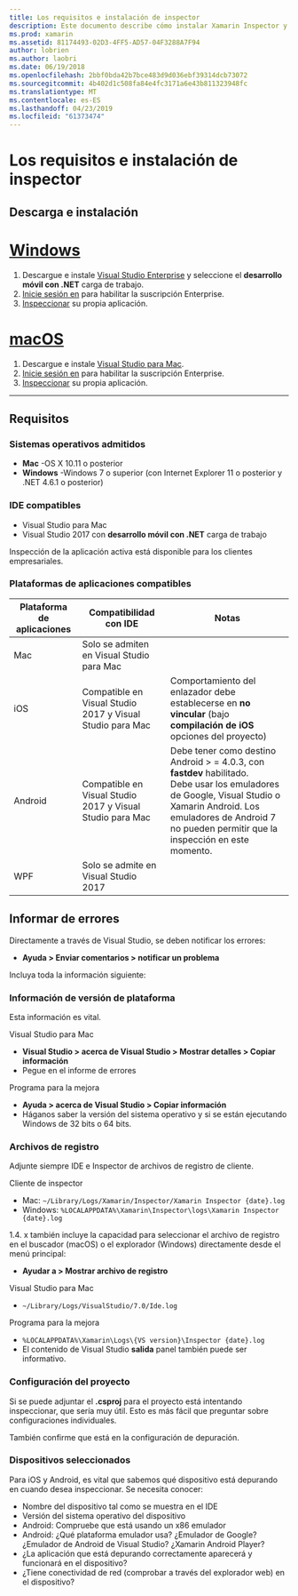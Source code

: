 ```yaml
---
title: Los requisitos e instalación de inspector
description: Este documento describe cómo instalar Xamarin Inspector y sistema operativo compatible, IDE y plataformas de aplicaciones.
ms.prod: xamarin
ms.assetid: 81174493-02D3-4FF5-AD57-04F3288A7F94
author: lobrien
ms.author: laobri
ms.date: 06/19/2018
ms.openlocfilehash: 2bbf0bda42b7bce483d9d036ebf39314dcb73072
ms.sourcegitcommit: 4b402d1c508fa84e4fc3171a6e43b811323948fc
ms.translationtype: MT
ms.contentlocale: es-ES
ms.lasthandoff: 04/23/2019
ms.locfileid: "61373474"
---
```

# <a name="inspector-installation-and-requirements"></a>Los requisitos e instalación de inspector

## <a name="download-and-installation"></a>Descarga e instalación

# <a name="windowstabwindows"></a>[Windows](#tab/windows)

1. Descargue e instale [Visual Studio Enterprise](https://visualstudio.microsoft.com/vs/) y seleccione el **desarrollo móvil con .NET** carga de trabajo.
1. [Inicie sesión en](https://docs.microsoft.com/visualstudio/ide/signing-in-to-visual-studio) para habilitar la suscripción Enterprise.
1. [Inspeccionar](~/tools/inspector/inspect.md) su propia aplicación.

# <a name="macostabmacos"></a>[macOS](#tab/macos)

1. Descargue e instale [Visual Studio para Mac](https://visualstudio.microsoft.com/vs/mac/).
1. [Inicie sesión en](https://docs.microsoft.com/visualstudio/mac/activation) para habilitar la suscripción Enterprise.
1. [Inspeccionar](~/tools/inspector/inspect.md) su propia aplicación.

-----

## <a name="requirements"></a>Requisitos

### <a name="supported-operating-systems"></a>Sistemas operativos admitidos

- **Mac** -OS X 10.11 o posterior
- **Windows** -Windows 7 o superior (con Internet Explorer 11 o posterior y .NET 4.6.1 o posterior)

### <a name="supported-ides"></a>IDE compatibles

- Visual Studio para Mac
- Visual Studio 2017 con **desarrollo móvil con .NET** carga de trabajo

Inspección de la aplicación activa está disponible para los clientes empresariales.

<a name="supported-platforms" />

### <a name="supported-app-platforms"></a>Plataformas de aplicaciones compatibles

|Plataforma de aplicaciones|Compatibilidad con IDE|Notas|
|--- |--- |--- |
|Mac|Solo se admiten en Visual Studio para Mac|
|iOS|Compatible en Visual Studio 2017 y Visual Studio para Mac| Comportamiento del enlazador debe establecerse en **no vincular** (bajo **compilación de iOS** opciones del proyecto) |
|Android|Compatible en Visual Studio 2017 y Visual Studio para Mac|Debe tener como destino Android > = 4.0.3, con **fastdev** habilitado.<br />Debe usar los emuladores de Google, Visual Studio o Xamarin Android. Los emuladores de Android 7 no pueden permitir que la inspección en este momento.|
|WPF|Solo se admite en Visual Studio 2017|

<a name="reporting-bugs" />

## <a name="reporting-bugs"></a>Informar de errores

Directamente a través de Visual Studio, se deben notificar los errores:

- **Ayuda > Enviar comentarios > notificar un problema**

Incluya toda la información siguiente:

### <a name="platform-version-information"></a>Información de versión de plataforma

Esta información es vital.

Visual Studio para Mac

- **Visual Studio > acerca de Visual Studio > Mostrar detalles > Copiar información**
- Pegue en el informe de errores

Programa para la mejora

- **Ayuda > acerca de Visual Studio > Copiar información**
- Háganos saber la versión del sistema operativo y si se están ejecutando Windows de 32 bits o 64 bits.

### <a name="log-files"></a>Archivos de registro

Adjunte siempre IDE e Inspector de archivos de registro de cliente.

Cliente de inspector

- Mac: `~/Library/Logs/Xamarin/Inspector/Xamarin Inspector {date}.log`
- Windows: `%LOCALAPPDATA%\Xamarin\Inspector\logs\Xamarin Inspector {date}.log`

1.4. x también incluye la capacidad para seleccionar el archivo de registro en el buscador (macOS) o el explorador (Windows) directamente desde el menú principal:

- **Ayudar a > Mostrar archivo de registro**

Visual Studio para Mac

- `~/Library/Logs/VisualStudio/7.0/Ide.log`

Programa para la mejora

- `%LOCALAPPDATA%\Xamarin\Logs\{VS version}\Inspector {date}.log`
- El contenido de Visual Studio **salida** panel también puede ser informativo.

### <a name="project-settings"></a>Configuración del proyecto

Si se puede adjuntar el **.csproj** para el proyecto está intentando inspeccionar, que sería muy útil. Esto es más fácil que preguntar sobre configuraciones individuales.

También confirme que está en la configuración de depuración.

### <a name="selected-devices"></a>Dispositivos seleccionados

Para iOS y Android, es vital que sabemos qué dispositivo está depurando en cuando desea inspeccionar. Se necesita conocer:

- Nombre del dispositivo tal como se muestra en el IDE
- Versión del sistema operativo del dispositivo
- Android: Compruebe que está usando un x86 emulador
- Android: ¿Qué plataforma emulador usa? ¿Emulador de Google? ¿Emulador de Android de Visual Studio? ¿Xamarin Android Player?
- ¿La aplicación que está depurando correctamente aparecerá y funcionará en el dispositivo?
- ¿Tiene conectividad de red (comprobar a través del explorador web) en el dispositivo?

[client-bugs]: https://github.com/Microsoft/workbooks/issues/new
